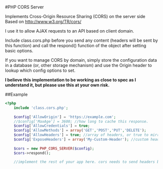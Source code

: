 #PHP CORS Server
<!--
Figure out Travis-ci later
[![Build Status](https://secure.travis-ci.org/plabbett/php-cors-server.png)](http://travis-ci.org/plabbett/php-cors-server) -->
Implements Cross-Origin Resource Sharing (CORS) on the server side
Based on http://www.w3.org/TR/cors/

I use it to allow AJAX requests to an API based on client domain. 

Include class.cors.php before you send any content (headers will be sent by this function) and call the respond() function of the object after setting basic options.

If you want to manage CORS by domain, simply store the configuration data in a database (or, other storage mechanism) and use the Origin header to lookup which config options to set.

**I believe this implementation to be working as close to spec as I understand it, but please use this at your own risk.**

##Example
```php
<?php
	include 'class.cors.php';
	
	$config['AllowOrigin'] = 'https://example.com';
	//$config['MaxAge'] = 3600; //how long to cache this response. 
	$config['AllowCredentials'] = true;
	$config['AllowMethods'] = array('GET','POST','PUT','DELETE');
	$config['AllowHeaders'] = true; //array of headers, or true to mirror what the browser sends
	$config['ExposeHeaders'] = array('My-Custom-Header'); //custom headers that the browser should expose to the calling function
	
	$cors = new PHP_CORS_SERVER($config);
	$cors->respond();
	
	//implement the rest of your app here. cors needs to send headers before *any* content is sent. 

```
